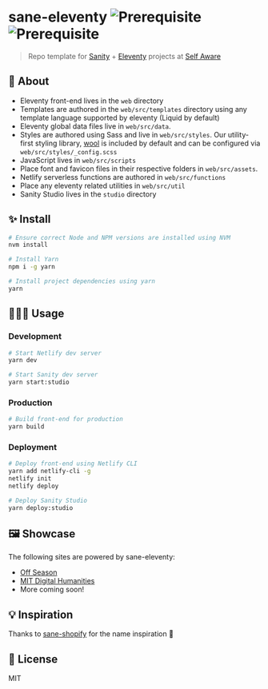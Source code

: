 # sane-eleventy ![Prerequisite](https://img.shields.io/badge/node-12.18.2-red.svg) ![Prerequisite](https://img.shields.io/badge/yarn-1.22.4-blue.svg)

> Repo template for [Sanity](https://sanity.io) + [Eleventy](https://11ty.dev) projects at [Self Aware](https://selfaware.studio)

## 📖 About

- Eleventy front-end lives in the `web` directory
- Templates are authored in the `web/src/templates` directory using any template language supported by eleventy (Liquid by default)
- Eleventy global data files live in `web/src/data`.
- Styles are authored using Sass and live in `web/src/styles`. Our utility-first styling library, [wool](https://github.com/selfawarestudio/wool) is included by default and can be configured via `web/src/styles/_config.scss`
- JavaScript lives in `web/src/scripts`
- Place font and favicon files in their respective folders in `web/src/assets`.
- Netlify serverless functions are authored in `web/src/functions`
- Place any eleventy related utilities in `web/src/util`
- Sanity Studio lives in the `studio` directory

## ✨ Install

```sh
# Ensure correct Node and NPM versions are installed using NVM
nvm install

# Install Yarn
npm i -g yarn

# Install project dependencies using yarn
yarn
```

## 👩🏻‍💻 Usage

### Development

```sh
# Start Netlify dev server
yarn dev

# Start Sanity dev server
yarn start:studio
```

### Production

```sh
# Build front-end for production
yarn build
```

### Deployment

```sh
# Deploy front-end using Netlify CLI
yarn add netlify-cli -g
netlify init
netlify deploy

# Deploy Sanity Studio
yarn deploy:studio
```

## 🖼️ Showcase

The following sites are powered by sane-eleventy:

- [Off Season](https://offseasoncreative.com)
- [MIT Digital Humanities](https://digitalhumanities.mit.edu)
- More coming soon!

## 💡 Inspiration

Thanks to [sane-shopify](https://github.com/good-idea/sane-shopify) for the name inspiration 🙂

## 🧾 License

MIT
